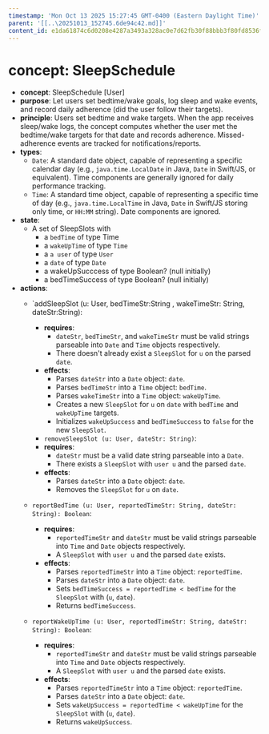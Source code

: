 ```yaml
---
timestamp: 'Mon Oct 13 2025 15:27:45 GMT-0400 (Eastern Daylight Time)'
parent: '[[..\20251013_152745.6de94c42.md]]'
content_id: e1da61874c6d0208e4287a3493a328ac0e7d62fb30f88bbb3f80fd8536ff2173
---
```


# concept: SleepSchedule

* **concept**: SleepSchedule \[User]
* **purpose**: Let users set bedtime/wake goals, log sleep and wake events, and record daily adherence (did the user follow their targets).
* **principle**: Users set bedtime and wake targets. When the app receives sleep/wake logs, the concept computes whether the user met the bedtime/wake targets for that date and records adherence. Missed-adherence events are tracked for notifications/reports.
* **types**:
  * `Date`: A standard date object, capable of representing a specific calendar day (e.g., `java.time.LocalDate` in Java, `Date` in Swift/JS, or equivalent). Time components are generally ignored for daily performance tracking.
  * `Time`: A standard time object, capable of representing a specific time of day (e.g., `java.time.LocalTime` in Java, `Date` in Swift/JS storing only time, or `HH:MM` string). Date components are ignored.
* **state**:
  * A set of SleepSlots with
    * a `bedTime` of type Time
    * a `wakeUpTime` of type `Time`
    * a `a user` of type `User`
    * a `date` of type `Date`
    * a wakeUpSucccess of type Boolean? (null initially)
    * a bedTimeSuccess of type Boolean? (null initially)
* **actions**:
  * \`addSleepSlot (u: User, bedTimeStr:String , wakeTimeStr: String, dateStr:String):

    * **requires**: 
      * `dateStr`, `bedTimeStr`, and `wakeTimeStr` must be valid strings parseable into `Date` and `Time` objects respectively.
      - There doesn't already exist a `SleepSlot` for `u` on the parsed `date`.
    * **effects**:
      * Parses `dateStr` into a `Date` object: `date`.
      - Parses `bedTimeStr` into a `Time` object: `bedTime`.
      - Parses `wakeTimeStr` into a `Time` object: `wakeUpTime`.
      - Creates a new `SleepSlot` for `u` on `date` with `bedTime` and `wakeUpTime` targets.
      - Initializes `wakeUpSuccess` and `bedTimeSuccess` to `false` for the new `SleepSlot`.

    - `removeSleepSlot (u: User, dateStr: String)`:
    - **requires**:
      * `dateStr` must be a valid date string parseable into a `Date`.
      * There exists a `SleepSlot` with `user u` and the parsed `date`.
    - **effects**:
      * Parses `dateStr` into a `Date` object: `date`.
      * Removes the `SleepSlot` for `u` on `date`.
  - `reportBedTime (u: User, reportedTimeStr: String, dateStr: String): Boolean`:
    * **requires**:
      * `reportedTimeStr` and `dateStr` must be valid strings parseable into `Time` and `Date` objects respectively.
      * A `SleepSlot` with `user u` and the parsed `date` exists.
    * **effects**:
      * Parses `reportedTimeStr` into a `Time` object: `reportedTime`.
      * Parses `dateStr` into a `Date` object: `date`.
      * Sets `bedTimeSuccess = reportedTime < bedTime` for the `SleepSlot` with (`u`, `date`).
      * Returns `bedTimeSuccess`.

  - `reportWakeUpTime (u: User, reportedTimeStr: String, dateStr: String): Boolean`:
    * **requires**:
      * `reportedTimeStr` and `dateStr` must be valid strings parseable into `Time` and `Date` objects respectively.
      * A `SleepSlot` with `user u` and the parsed `date` exists.
    * **effects**:
      * Parses `reportedTimeStr` into a `Time` object: `reportedTime`.
      * Parses `dateStr` into a `Date` object: `date`.
      * Sets `wakeUpSuccess = reportedTime < wakeUpTime` for the `SleepSlot` with (`u`, `date`).
      * Returns `wakeUpSuccess`.
